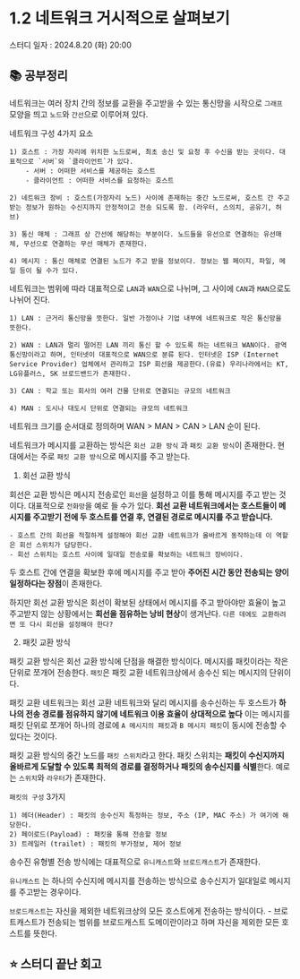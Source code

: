 # 1.2 네트워크 거시적으로 살펴보기

스터디 일자 : 2024.8.20 (화) 20:00

## 📚 공부정리

네트워크는 여러 장치 간의 정보를 교환을 주고받을 수 있는 통신망을 시작으로 `그래프` 모양을 띄고 `노드`와 `간선`으로 이루어져 있다.

네트워크 구성 4가지 요소

    1) 호스트 : 가장 자리에 위치한 노드로써, 최초 송신 및 요청 후 수신을 받는 곳이다. 대표적으로 `서버`와 `클라이언트`가 있다.
        - 서버 : 어떠한 서비스를 제공하는 호스트
        - 클라이언트 : 어떠한 서비스를 요청하는 호스트

    2) 네트워크 장비 : 호스트(가장자리 노드) 사이에 존재하는 중간 노드로써, 호스트 간 주고받는 정보가 원하는 수신지까지 안정적이고 전송 되도록 함. (라우터, 스의치, 공유기, 허브)

    3) 통신 매체 : 그래프 상 간선에 해당하는 부분이다. 노드들을 유선으로 연결하는 유선매체, 무선으로 연결하는 무선 매체가 존재한다.

    4) 메시지 : 통신 매체로 연결된 노드가 주고 받을 정보이다. 정보는 웹 페이지, 파일, 메일 등이 될 수가 있다.

네트워크는 범위에 따라 대표적으로 `LAN`과 `WAN`으로 나뉘며, 그 사이에 `CAN`과 `MAN`으로도 나뉘어 진다.

    1) LAN : 근거리 통신망을 뜻한다. 일반 가정이나 기업 내부에 네트워크로 작은 통신망을 뜻한다.

    2) WAN : LAN과 멀리 떨어진 LAN 끼리 통신 할 수 있도록 하는 네트워크 WAN이다. 광역 통신망이라고 하며, 인터넷이 대표적으로 WAN으로 분류 된다. 인터넷은 ISP (Internet Service Provider) 업체에서 관리하고 ISP 회선을 제공한다.(유료) 우리나라에서는 KT, LG유플러스, SK 브로드밴드가 존재한다.

    3) CAN : 학교 또는 회사의 여러 건물 단위로 연결되는 규모의 네트워크

    4) MAN : 도시나 대도시 단위로 연결되는 규모의 네트워크

네트워크 크기를 순서대로 정의하며 WAN > MAN > CAN > LAN 순이 된다.

네트워크가 메시지를 교환하는 방식은 `회선 교환 방식` 과 `패킷 교환 방식`이 존재한다.
현대에서는 주로 `패킷 교환 방식`으로 메시지를 주고 받는다.

1. 회선 교환 방식

회선은 교환 방식은 메시지 전송로인 `회선`을 설정하고 이를 통해 메시지를 주고 받는 것이다. 대표적으로 `전화망`을 예로 들 수가 있다. **회선 교환 네트워크에서는 호스트들이 메시지를 주고받기 전에 두 호스트를 연결 후, 연결된 경로로 메시지를 주고 받습니다.**

    - 호스트 간의 회선을 적절하게 설정해야 회선 교환 네트워크가 올바르게 동작하는데 이 역할은 회선 스위치가 담당한다.
    - 회선 스위치는 호스트 사이에 일대일 전송로를 확보하는 네트워크 장비이다.

두 호스트 간에 연결을 확보한 후에 메시지를 주고 받아 **주어진 시간 동안 전송되는 양이 일정하다는 장점**이 존재한다.

하지만 회선 교환 방식은 회선이 확보된 상태에서 메시지를 주고 받아야만 효율이 높고 주고받지 않는 상황에서는 **회선을 점유하는 낭비 현상**이 생겨난다. `다른 데에도 교환하려면 또 다시 회선을 설정해야 한다?`

2. 패킷 교환 방식

패킷 교환 방식은 회선 교환 방식에 단점을 해결한 방식이다. 메시지를 패킷이라는 작은 단위로 쪼개어 전송한다. `패킷`은 패킷 교환 네트워크상에서 송수신 되는 메시지의 단위이다.

패킷 교환 네트워크는 회선 교환 네트워크와 달리 메시지를 송수신하는 두 호스트가 **하나의 전송 경로를 점유하지 않기에 네트워크 이용 효율이 상대적으로 높다** 이는 메시지를 패킷 단위로 쪼개어 하나의 경로에 `A 메시지의 패킷`과 `B 메시지 패킷`이 동시에 전송할 수 있다는 것이다.

패킷 교환 방식의 중간 노드를 `패킷 스위치`라고 한다. 패킷 스위치는 **패킷이 수신지까지 올바르게 도달할 수 있도록 최적의 경로를 결정하거나 패킷의 송수신지를 식별**한다. 예로는 `스위치`와 `라우터`가 존재한다.

`패킷의 구성` 3가지

    1) 헤더(Header) : 패킷의 송수신지 특정하는 정보, 주소 (IP, MAC 주소) 가 여기에 해당한다.
    2) 페이로드(Payload) : 패킷을 통해 전송할 정보
    3) 트레일러 (trailet) : 패킷의 부가정보, 제어 정보

송수진 유형별 전송 방식에는 대표적으로 `유니캐스트`와 `브로드캐스트`가 존재한다.

`유니캐스트` 는 하나의 수신지에 메시지를 전송하는 방식으로 송수신지가 일대일로 메시지를 주고받는 경우이다.

`브로드캐스트`는 자신을 제외한 네트워크상의 모든 호스트에게 전송하는 방식이다. - 브로트캐스트가 전송되는 범위를 브로드캐스트 도메이란이라고 하며 자신을 제외한 모든 호스트를 뜻한다.

## ⭐ 스터디 끝난 회고
